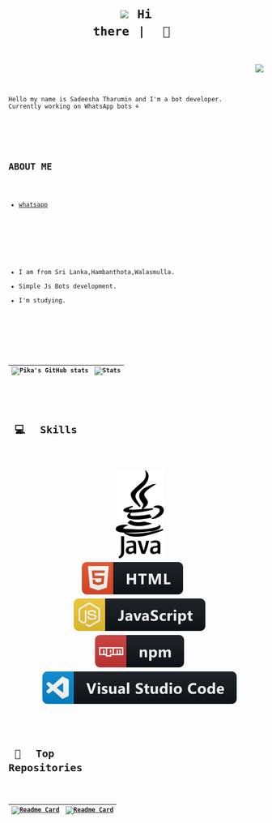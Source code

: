<!--https://cdn.discordapp.com/emojis/905827157782200320.png?size=80-->

# <h1 align="center"> <code>[<img src="https://pbs.twimg.com/media/Dsw0HsjWwAA-8fE.jpg" height="110px">](https://www.facebook.com/joansebastian.cardozosalinas.925/)⠀Hi there⠀|⠀⠀👋⠀
<div align="center">
<img height="165px" src='https://github-readme-stats.vercel.app/api?username=sadiyamin&show_icons=true&include_all_commits=true&theme=mere&hide_border=true' align="right">
</div>

<div align="left">
Hello my name is Sadeesha Tharumin and I'm a bot developer. Currently working on WhatsApp bots ⚘
</div>

##
## ABOUT ME
* [whatsapp](https://api.whatsapp.com/send?phone=+94779062397)
<br>

* I am from Sri Lanka,Hambanthota,Walasmulla.
* Simple Js Bots development.
* I'm studying. 

<br>


| ![Pika's GitHub stats](https://github-readme-stats.vercel.app/api?username=PikaBotz&show_icons=true&theme=tokyonight) | ![Stats](https://github-readme-stats.vercel.app/api/wakatime?username=PikaBotz&theme=radical&hide_border=true&layout=compact&langs_count=6&hide_title=true) |
| ----- | ----- |
   

# <code> 💻⠀⠀Skills⠀⠀</code>
<p align="center">
  <img src="https://github.com/Xx-Ashutosh-xX/Xx-Ashutosh-xX/blob/master/assets/icons/java.png" alt="java"  width="95" hight="45">
  <img src="https://raw.githubusercontent.com/8bithemant/8bithemant/master/svg/dev/languages/html.svg" alt="html" style="vertical-align:top; margin:4px">    
  <img src="https://raw.githubusercontent.com/8bithemant/8bithemant/master/svg/dev/languages/js.svg" alt="js" style="vertical-align:top; margin:4px">
  <img src="https://raw.githubusercontent.com/8bithemant/8bithemant/master/svg/dev/services/npm.svg" alt="npm" style="vertical-align:top; margin:4px">
  <img src="https://raw.githubusercontent.com/8bithemant/8bithemant/master/svg/dev/tools/visualstudio_code.svg" alt="vscode" style="vertical-align:top; margin:4px">
</p>

# <code> 🌟⠀⠀Top Repositories⠀⠀</code>

| [![Readme Card](https://github-readme-stats.vercel.app/api/pin/?username=sadiyamin&repo=Lara-MD&theme=vision-friendly-dark)](https://github.com/sadiyamin/Lara-MD) | [![Readme Card](https://github-readme-stats.vercel.app/api/pin/?username=sadiyamin&repo=Lara-MD&theme=vision-friendly-dark)](https://github.com/sadiyamin/Lara-MD) |
| ----- | ----- |
